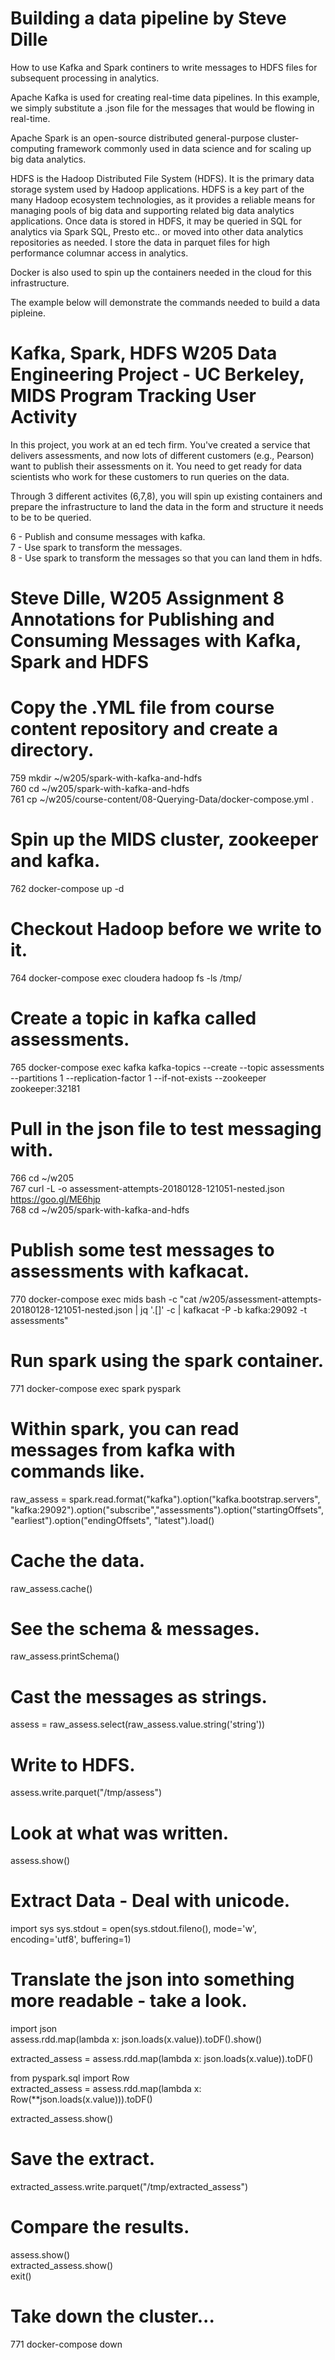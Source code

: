 # Building a data pipeline by Steve Dille  

How to use Kafka and Spark continers to write messages to HDFS files for subsequent processing in analytics.    

Apache Kafka is used for creating real-time data pipelines.  In this example, we simply substitute a .json file for the messages that would be flowing in real-time. 

Apache Spark is an open-source distributed general-purpose cluster-computing framework commonly used in data science and for scaling up big data analytics.

HDFS is the Hadoop Distributed File System (HDFS).  It is the primary data storage system used by Hadoop applications. HDFS is a key part of the many Hadoop ecosystem technologies, as it provides a reliable means for managing pools of big data and supporting related big data analytics applications.  Once data is stored in HDFS, it may be queried in SQL for analytics via Spark SQL, Presto etc.. or moved into other data analytics repositories as needed.  I store the data in parquet files for high performance columnar access in analytics.

Docker is also used to spin up the containers needed in the cloud for this infrastructure.  

The example below will demonstrate the commands needed to build a data pipleine.  

# Kafka, Spark, HDFS W205 Data Engineering Project - UC Berkeley, MIDS Program Tracking User Activity

In this project, you work at an ed tech firm. You've created a service that delivers assessments, and now lots of different customers (e.g., Pearson) want to publish their assessments on it. You need to get ready for data scientists who work for these customers to run queries on the data.

Through 3 different activites (6,7,8), you will spin up existing containers and prepare the infrastructure to land the data in the form and structure it needs to be to be queried.

6 - Publish and consume messages with kafka.  
7 - Use spark to transform the messages.  
8 - Use spark to transform the messages so that you can land them in hdfs.  

# Steve Dille, W205 Assignment 8 Annotations for Publishing and Consuming Messages with Kafka, Spark and HDFS  

# Copy the .YML file from course content repository and create a directory.  
759 mkdir ~/w205/spark-with-kafka-and-hdfs  
760 cd ~/w205/spark-with-kafka-and-hdfs  
761 cp ~/w205/course-content/08-Querying-Data/docker-compose.yml .  

# Spin up the MIDS cluster, zookeeper and kafka.  
762 docker-compose up -d

# Checkout Hadoop before we write to it.
764 docker-compose exec cloudera hadoop fs -ls /tmp/

# Create a topic in kafka called assessments.  
765 docker-compose exec kafka kafka-topics --create --topic assessments --partitions 1 --replication-factor 1 --if-not-exists --zookeeper zookeeper:32181

# Pull in the json file to test messaging with.  
766 cd ~/w205  
767 curl -L -o assessment-attempts-20180128-121051-nested.json https://goo.gl/ME6hjp  
768 cd ~/w205/spark-with-kafka-and-hdfs  

# Publish some test messages to assessments with kafkacat.
770 docker-compose exec mids bash -c "cat /w205/assessment-attempts-20180128-121051-nested.json | jq '.[]' -c | kafkacat -P -b kafka:29092 -t assessments"

# Run spark using the spark container.
771 docker-compose exec spark pyspark

# Within spark, you can read messages from kafka with commands like.
raw_assess = spark.read.format("kafka").option("kafka.bootstrap.servers", "kafka:29092").option("subscribe","assessments").option("startingOffsets", "earliest").option("endingOffsets", "latest").load()

# Cache the data.
raw_assess.cache()

# See the schema & messages.
raw_assess.printSchema()

# Cast the messages as strings.
assess = raw_assess.select(raw_assess.value.string('string'))

# Write to HDFS.
assess.write.parquet("/tmp/assess")

# Look at what was written.
assess.show()

# Extract Data - Deal with unicode.
import sys sys.stdout = open(sys.stdout.fileno(), mode='w', encoding='utf8', buffering=1)

# Translate the json into something more readable - take a look.  
import json  
assess.rdd.map(lambda x: json.loads(x.value)).toDF().show()  

extracted_assess = assess.rdd.map(lambda x: json.loads(x.value)).toDF()

from pyspark.sql import Row  
extracted_assess = assess.rdd.map(lambda x: Row(**json.loads(x.value))).toDF()  

extracted_assess.show()  

# Save the extract.  
extracted_assess.write.parquet("/tmp/extracted_assess")  

# Compare the results.  
assess.show()  
extracted_assess.show()  
exit()  

# Take down the cluster...  
771 docker-compose down
